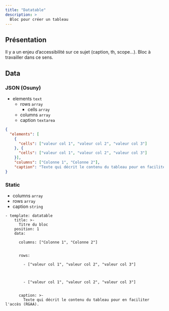 ```yaml
---
title: "Datatable"
description: >
  Bloc pour créer un tableau
---
```


## Présentation

Il y a un enjeu d’accessibilité sur ce sujet (caption, th, scope…). Bloc à travailler dans ce sens.

## Data

### JSON (Osuny)

* elements ```text```
  * rows ```array```
    * cells ```array```
  * columns ```array```
  * caption ```textarea```

```json 
{
  "elements": [
    {
      "cells": ["valeur col 1", "valeur col 2", "valeur col 3"]
    }, {
      "cells": ["valeur col 1", "valeur col 2", "valeur col 3"]
    }], 
    "columns": ["Colonne 1", "Colonne 2"], 
    "caption": "Texte qui décrit le contenu du tableau pour en faciliter l'accès (RGAA)."
}
```

### Static

* columns ```array```
* rows ```array```
* caption ```string```
  
```
- template: datatable
    title: >-
      Titre du bloc
    position: 1
    data:

      columns: ["Colonne 1", "Colonne 2"]


      rows:

        - ["valeur col 1", "valeur col 2", "valeur col 3"]



        - ["valeur col 1", "valeur col 2", "valeur col 3"]


      caption: >-
        Texte qui décrit le contenu du tableau pour en faciliter l'accès (RGAA).
    
```
